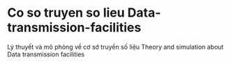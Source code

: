 # Co so truyen so lieu Data-transmission-facilities
Lý thuyết và mô phỏng về cơ sở truyền số liệu 
Theory and simulation about Data transmission facilities
